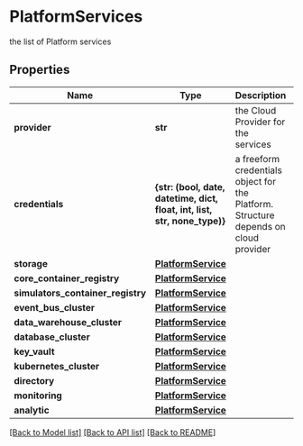 # PlatformServices

the list of Platform services

## Properties
Name | Type | Description | Notes
------------ | ------------- | ------------- | -------------
**provider** | **str** | the Cloud Provider for the services | defaults to "Azure"
**credentials** | **{str: (bool, date, datetime, dict, float, int, list, str, none_type)}** | a freeform credentials object for the Platform. Structure depends on cloud provider | [optional] 
**storage** | [**PlatformService**](PlatformService.md) |  | [optional] 
**core_container_registry** | [**PlatformService**](PlatformService.md) |  | [optional] 
**simulators_container_registry** | [**PlatformService**](PlatformService.md) |  | [optional] 
**event_bus_cluster** | [**PlatformService**](PlatformService.md) |  | [optional] 
**data_warehouse_cluster** | [**PlatformService**](PlatformService.md) |  | [optional] 
**database_cluster** | [**PlatformService**](PlatformService.md) |  | [optional] 
**key_vault** | [**PlatformService**](PlatformService.md) |  | [optional] 
**kubernetes_cluster** | [**PlatformService**](PlatformService.md) |  | [optional] 
**directory** | [**PlatformService**](PlatformService.md) |  | [optional] 
**monitoring** | [**PlatformService**](PlatformService.md) |  | [optional] 
**analytic** | [**PlatformService**](PlatformService.md) |  | [optional] 

[[Back to Model list]](../README.md#documentation-for-models) [[Back to API list]](../README.md#documentation-for-api-endpoints) [[Back to README]](../README.md)


